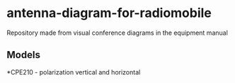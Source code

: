 # antenna-diagram-for-radiomobile
Repository made from visual conference diagrams in the equipment manual

## Models
*CPE210 - polarization vertical and horizontal

